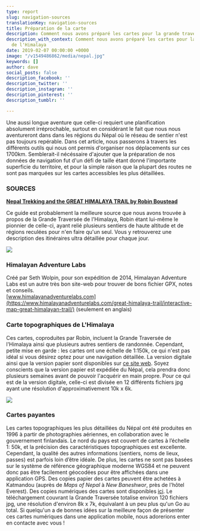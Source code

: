 ```yaml
---
type: report
slug: navigation-sources
translationKey: navigation-sources
title: Préparation de la carte
description: Comment nous avons préparé les cartes pour la grande traversée de l'Himalaya
description_with_context: Comment nous avons préparé les cartes pour la grande traversée
  de l'Himalaya
date: 2019-02-07 00:00:00 +0000
image: "/v1549486862/media/nepal.jpg"
keywords: []
author: dave
social_posts: false
description_facebook: ''
description_twitter: ''
description_instagram: ''
description_pinterest: ''
description_tumblr: ''

---
```

Une aussi longue aventure que celle-ci requiert une planification absolument irréprochable, surtout en considérant le fait que nous nous aventureront dans dans les régions du Népal où le réseau de sentier n'est pas toujours repérable. Dans cet article, nous passerons à travers les différents outils qui nous ont permis d'organiser nos déplacements sur ces 1700km. Semblerait-il nécéssaire d'ajouter que la préparation de nos données de navigation fut d'un défi de taille étant donné l'importante superficie du territoire, et pour la simple raison que la plupart des routes ne sont pas marquées sur les cartes accessibles les plus détaillées.

### SOURCES

[**Nepal Trekking and the GREAT HIMALAYA TRAIL by Robin Boustead**](https://www.amazon.com/dp/1905864604)

Ce guide est probablement la meilleure source que nous avons trouvée à propos de la Grande Traversée de l'Himalaya, Robin étant lui-même le pionnier de celle-ci, ayant relié plusieurs sentiers de haute altitude et de régions reculées pour n'en faire qu'un seul. Vous y retrouverez une description des itinéraires ultra détaillée pour chaque jour. 

![](https://res.cloudinary.com/wildernessprime/image/upload/w_800,dpr_auto/v1549881032/5026693-NOC02.jpg)

### Himalayan Adventure Labs

Créé par Seth Wolpin, pour son expédition de 2014, Himalayan Adventure Labs est un autre très bon site-web pour trouver de bons fichier GPX, notes et conseils.   
[www.himalayanadventurelabs.com](https://www.himalayanadventurelabs.com/great-himalaya-trail/interactive-map-great-himalayan-trail/) (seulement en anglais)

### Carte topographiques de L'Himalaya

Ces cartes, coproduites par Robin, incluent la Grande Traversée de l'Himalaya ainsi que plusieurs autres sentiers de randonnée. Cependant, petite mise en garde : les cartes ont une échelle de 1:150k, ce qui n'est pas idéal si vous désirez optez pour une navigation détaillée. La version digitale ainsi que la version papier sont disponibles sur [ce site web](http://www.greathimalayatrail.com/). Soyez conscients que la version papier est expédiée du Népal, cela prendra donc plusieurs semaines avant de pouvoir l'acquérir en main propre. Pour ce qui est de la version digitale, celle-ci est divisée en 12 différents fichiers jpg ayant une résolution d'approximativement 10k x 6k.

![](https://res.cloudinary.com/wildernessprime/image/upload/w_800,dpr_auto/v1549882055/Screenshot%202019-02-11%20at%2011.20.21.jpg)

### Cartes payantes

Les cartes topographiques les plus détaillées du Népal ont été produites en 1996 à partir de photographies aériennes, en collaboration avec le gouvernement finlandais. Le nord du pays est couvert de cartes à l’échelle 1: 50k, et la précision des caractéristiques topographiques est excellente. Cependant, la qualité des autres informations (sentiers, noms de lieux, passes) est parfois loin d’être idéale. De plus, les cartes ne sont pas basées sur le système de référence géographique moderne WGS84 et ne peuvent donc pas être facilement géocodées pour être affichées dans une application GPS. Des copies papier des cartes peuvent être achetées à Katmandou (auprès de _Maps of Nepal_ à _New Baneshwor_, près de l'hôtel Everest). Des copies numériques des cartes sont disponibles [ici](https://jemecasseausoleil.blogspot.com/2017/07/cartes-du-nepal.html). Le téléchargement couvrant la Grande Traversée totalise environ 120 fichiers jpg, une résolution d'environ 8k x 7k, équivalant à un peu plus qu'un  Go au total. Si quelqu'un a de bonnes idées sur la meilleure façon de présenter ces cartes numériques dans une application mobile, nous adorerions enter en contacte avec vous !